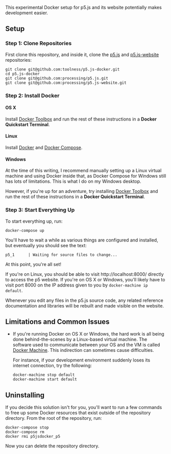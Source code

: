 This experimental Docker setup for p5.js and its website potentially
makes development easier.

## Setup

### Step 1: Clone Repositories

First clone this repository, and inside it, 
clone the [p5.js][] and [p5.js-website][] repositories:

```
git clone git@github.com:toolness/p5.js-docker.git
cd p5.js-docker
git clone git@github.com:processing/p5.js.git
git clone git@github.com:processing/p5.js-website.git
```

### Step 2: Install Docker

#### OS X

Install [Docker Toolbox][docker-osx] and run the rest of these
instructions in a **Docker Quickstart Terminal**.

#### Linux

Install [Docker][docker-linux] and [Docker Compose][].

#### Windows

At the time of this writing, I recommend manually setting up
a Linux virtual machine and using Docker inside that, as
Docker Compose for Windows still has lots of limitations. This is
what I do on my Windows desktop.

However, if you're up for an adventure, try installing
[Docker Toolbox][docker-windows] and run the rest of these
instructions in a **Docker Quickstart Terminal**.

### Step 3: Start Everything Up

To start everything up, run:

```
docker-compose up
```

You'll have to wait a while as various things are configured and installed,
but eventually you should see the text:

```
p5_1      | Waiting for source files to change...
```

At this point, you're all set!

If you're on Linux, you should be able to visit http://localhost:8000/
directly to access the p5 website. If you're on OS X or Windows, you'll
likely have to visit port 8000 on the IP address given to you by
`docker-machine ip default`.

Whenever you edit any files in the p5.js source code, any related
reference documentation and libraries will be rebuilt and made visible
on the website.

## Limitations and Common Issues

* If you're running Docker on OS X or Windows, the hard work is all
  being done behind-the-scenes by a Linux-based virtual machine. The
  software used to communicate between your OS and the VM is called
  [Docker Machine][]. This indirection can sometimes cause
  difficulties.

  For instance, if your development environment suddenly loses its
  internet connection, try the following:

  ```
  docker-machine stop default
  docker-machine start default
  ```

## Uninstalling

If you decide this solution isn't for you, you'll want to run a few
commands to free up some Docker resources that exist outside of the
repository directory. From the root of the repository, run:

```
docker-compose stop
docker-compose rm
docker rmi p5jsdocker_p5
```

Now you can delete the repository directory.

<!-- Links -->

  [p5.js]: https://github.com/processing/p5.js
  [p5.js-website]: https://github.com/processing/p5.js-website
  [docker-linux]: https://docs.docker.com/linux/
  [Docker Compose]: https://docs.docker.com/compose/install/
  [docker-osx]: https://docs.docker.com/mac/step_one/
  [docker-windows]: https://docs.docker.com/windows/step_one/
  [Docker Machine]: https://docs.docker.com/machine/

